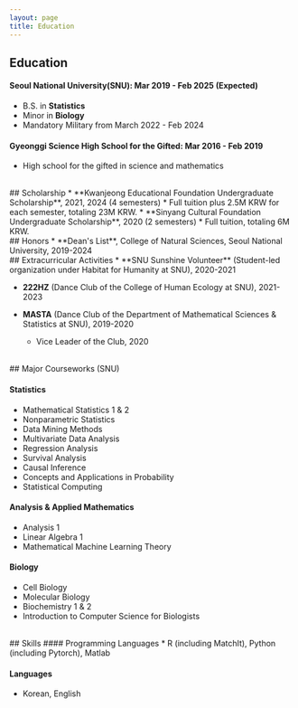 ```yaml
---
layout: page
title: Education
---
```


## Education
#### Seoul National University(SNU): Mar 2019 - Feb 2025 (Expected)
* B.S. in **Statistics**
* Minor in **Biology**
* Mandatory Military from March 2022 - Feb 2024

#### Gyeonggi Science High School for the Gifted: Mar 2016 - Feb 2019
* High school for the gifted in science and mathematics

<br/>
## Scholarship
* **Kwanjeong Educational Foundation Undergraduate Scholarship**, 2021, 2024 (4 semesters)  
   * Full tuition plus 2.5M KRW for each semester, totaling 23M KRW.
* **Sinyang Cultural Foundation Undergraduate Scholarship**, 2020 (2 semesters)  
   * Full tuition, totaling 6M KRW.

<br/>
## Honors
* **Dean's List**, College of Natural Sciences, Seoul National University, 2019-2024

<br/>
## Extracurricular Activities
* **SNU Sunshine Volunteer** (Student-led organization under
Habitat for Humanity at SNU), 2020-2021

* **222HZ** (Dance Club of the College of Human Ecology at SNU), 2021-2023

* **MASTA** (Dance Club of the Department of Mathematical Sciences & Statistics at SNU), 2019-2020
  * Vice Leader of the Club, 2020

<br/>
## Major Courseworks (SNU)

#### Statistics
* Mathematical Statistics 1 & 2
* Nonparametric Statistics
* Data Mining Methods
* Multivariate Data Analysis
* Regression Analysis
* Survival Analysis
* Causal Inference
* Concepts and Applications in Probability
* Statistical Computing
  
#### Analysis & Applied Mathematics
* Analysis 1
* Linear Algebra 1
* Mathematical Machine Learning Theory

#### Biology
* Cell Biology
* Molecular Biology
* Biochemistry 1 & 2
* Introduction to Computer Science for Biologists

<br/>
## Skills
#### Programming Languages 
* R (including MatchIt), Python (including Pytorch), Matlab

#### Languages
* Korean, English
